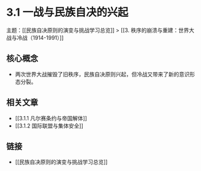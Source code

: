 # 3.1 一战与民族自决的兴起

主题：[[民族自决原则的演变与挑战学习总览]] > [[3. 秩序的崩溃与重建：世界大战与冷战（1914-1991）]]

## 核心概念

- 两次世界大战摧毁了旧秩序，民族自决原则兴起，但冷战又带来了新的意识形态分裂。

## 相关文章

- [[3.1.1 凡尔赛条约与帝国解体]]
- [[3.1.2 国际联盟与集体安全]]

## 链接

- [[民族自决原则的演变与挑战学习总览]]
